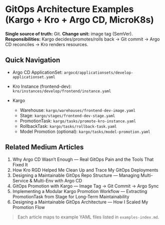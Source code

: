# GitOps Architecture Examples (Kargo + Kro + Argo CD, MicroK8s)

**Single source of truth:** Git. **Change unit:** image tag (SemVer).
**Responsibilities:** Kargo decides/promotes/rolls back → Git commit → Argo CD reconciles → Kro renders resources.

## Quick Navigation

* Argo CD ApplicationSet: `argocd/applicationsets/develop-applicationset.yaml`
* Kro Instance (frontend-dev): `kro/instances/develop/frontend/instance.yaml`
* Kargo

  * Warehouse: `kargo/warehouses/frontend-dev-image.yaml`
  * Stage: `kargo/stages/frontend-dev-stage.yaml`
  * PromotionTask: `kargo/tasks/promote-kro-instance.yaml`
  * RollbackTask: `kargo/tasks/rollback-task.yaml`
  * Model Promotion (optional): `kargo/tasks/model-promotion.yaml`

## Related Medium Articles

1. Why Argo CD Wasn’t Enough — Real GitOps Pain and the Tools That Fixed It
2. How Kro RGD Helped Me Clean Up and Trace My GitOps Deployments
3. Designing a Maintainable GitOps Repo Structure — Managing Multi-Service & Multi-Env with Argo CD
4. GitOps Promotion with Kargo — Image Tag → Git Commit → Argo Sync
5. Implementing a Modular Kargo Promotion Workflow — Extracting PromotionTask from Stage for Long-Term Maintainability
6. Designing a Maintainable GitOps Architecture — How I Scaled My Promotion Flow

> Each article maps to example YAML files listed in `examples-index.md`.

